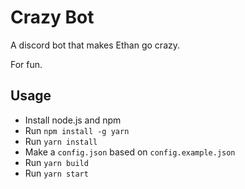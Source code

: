 # Crazy Bot

A discord bot that makes Ethan go crazy.

For fun.

## Usage

- Install node.js and npm
- Run `npm install -g yarn`
- Run `yarn install`
- Make a `config.json` based on `config.example.json`
- Run `yarn build`
- Run `yarn start`
